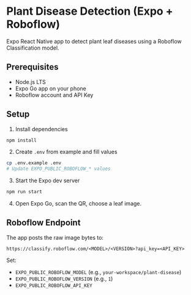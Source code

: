 # Plant Disease Detection (Expo + Roboflow)

Expo React Native app to detect plant leaf diseases using a Roboflow Classification model.

## Prerequisites
- Node.js LTS
- Expo Go app on your phone
- Roboflow account and API Key

## Setup
1. Install dependencies
```bash
npm install
```
2. Create `.env` from example and fill values
```bash
cp .env.example .env
# Update EXPO_PUBLIC_ROBOFLOW_* values
```
3. Start the Expo dev server
```bash
npm run start
```
4. Open Expo Go, scan the QR, choose a leaf image.

## Roboflow Endpoint
The app posts the raw image bytes to:
```
https://classify.roboflow.com/<MODEL>/<VERSION>?api_key=<API_KEY>
```
Set:
- `EXPO_PUBLIC_ROBOFLOW_MODEL` (e.g., `your-workspace/plant-disease`)
- `EXPO_PUBLIC_ROBOFLOW_VERSION` (e.g., `1`)
- `EXPO_PUBLIC_ROBOFLOW_API_KEY`
